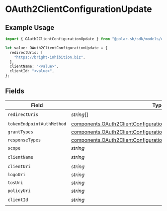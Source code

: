 # OAuth2ClientConfigurationUpdate

## Example Usage

```typescript
import { OAuth2ClientConfigurationUpdate } from "@polar-sh/sdk/models/components";

let value: OAuth2ClientConfigurationUpdate = {
  redirectUris: [
    "https://bright-inhibition.biz",
  ],
  clientName: "<value>",
  clientId: "<value>",
};
```

## Fields

| Field                                                                                                                                                  | Type                                                                                                                                                   | Required                                                                                                                                               | Description                                                                                                                                            |
| ------------------------------------------------------------------------------------------------------------------------------------------------------ | ------------------------------------------------------------------------------------------------------------------------------------------------------ | ------------------------------------------------------------------------------------------------------------------------------------------------------ | ------------------------------------------------------------------------------------------------------------------------------------------------------ |
| `redirectUris`                                                                                                                                         | *string*[]                                                                                                                                             | :heavy_check_mark:                                                                                                                                     | N/A                                                                                                                                                    |
| `tokenEndpointAuthMethod`                                                                                                                              | [components.OAuth2ClientConfigurationUpdateTokenEndpointAuthMethod](../../models/components/oauth2clientconfigurationupdatetokenendpointauthmethod.md) | :heavy_minus_sign:                                                                                                                                     | N/A                                                                                                                                                    |
| `grantTypes`                                                                                                                                           | [components.OAuth2ClientConfigurationUpdateGrantTypes](../../models/components/oauth2clientconfigurationupdategranttypes.md)[]                         | :heavy_minus_sign:                                                                                                                                     | N/A                                                                                                                                                    |
| `responseTypes`                                                                                                                                        | [components.OAuth2ClientConfigurationUpdateResponseTypes](../../models/components/oauth2clientconfigurationupdateresponsetypes.md)[]                   | :heavy_minus_sign:                                                                                                                                     | N/A                                                                                                                                                    |
| `scope`                                                                                                                                                | *string*                                                                                                                                               | :heavy_minus_sign:                                                                                                                                     | N/A                                                                                                                                                    |
| `clientName`                                                                                                                                           | *string*                                                                                                                                               | :heavy_check_mark:                                                                                                                                     | N/A                                                                                                                                                    |
| `clientUri`                                                                                                                                            | *string*                                                                                                                                               | :heavy_minus_sign:                                                                                                                                     | N/A                                                                                                                                                    |
| `logoUri`                                                                                                                                              | *string*                                                                                                                                               | :heavy_minus_sign:                                                                                                                                     | N/A                                                                                                                                                    |
| `tosUri`                                                                                                                                               | *string*                                                                                                                                               | :heavy_minus_sign:                                                                                                                                     | N/A                                                                                                                                                    |
| `policyUri`                                                                                                                                            | *string*                                                                                                                                               | :heavy_minus_sign:                                                                                                                                     | N/A                                                                                                                                                    |
| `clientId`                                                                                                                                             | *string*                                                                                                                                               | :heavy_check_mark:                                                                                                                                     | N/A                                                                                                                                                    |